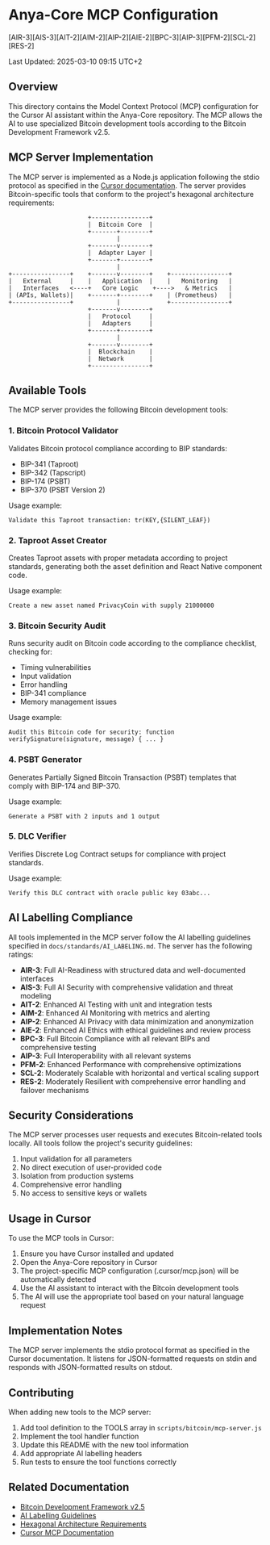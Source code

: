 # Anya-Core MCP Configuration

[AIR-3][AIS-3][AIT-2][AIM-2][AIP-2][AIE-2][BPC-3][AIP-3][PFM-2][SCL-2][RES-2]

Last Updated: 2025-03-10 09:15 UTC+2

## Overview

This directory contains the Model Context Protocol (MCP) configuration for the Cursor AI assistant within the Anya-Core repository. The MCP allows the AI to use specialized Bitcoin development tools according to the Bitcoin Development Framework v2.5.

## MCP Server Implementation

The MCP server is implemented as a Node.js application following the stdio protocol as specified in the [Cursor documentation](https://docs.cursor.com/context/model-context-protocol). The server provides Bitcoin-specific tools that conform to the project's hexagonal architecture requirements:

```
                      +----------------+
                      |  Bitcoin Core  |
                      +-------+--------+
                              |
                      +-------v--------+
                      |  Adapter Layer |
                      +-------+--------+
                              |
+----------------+    +-------v--------+    +----------------+
|   External     |    |   Application  |    |   Monitoring   |
|   Interfaces   <----+   Core Logic    +---->   & Metrics   |
| (APIs, Wallets)|    +-------+--------+    | (Prometheus)   |
+----------------+            |             +----------------+
                      +-------v--------+
                      |   Protocol     |
                      |   Adapters     |
                      +-------+--------+
                              |
                      +-------v--------+
                      |  Blockchain    |
                      |  Network       |
                      +----------------+
```

## Available Tools

The MCP server provides the following Bitcoin development tools:

### 1. Bitcoin Protocol Validator

Validates Bitcoin protocol compliance according to BIP standards:

* BIP-341 (Taproot)
* BIP-342 (Tapscript)
* BIP-174 (PSBT)
* BIP-370 (PSBT Version 2)

Usage example:

```
Validate this Taproot transaction: tr(KEY,{SILENT_LEAF})
```

### 2. Taproot Asset Creator

Creates Taproot assets with proper metadata according to project standards, generating both the asset definition and React Native component code.

Usage example:

```
Create a new asset named PrivacyCoin with supply 21000000
```

### 3. Bitcoin Security Audit

Runs security audit on Bitcoin code according to the compliance checklist, checking for:

* Timing vulnerabilities
* Input validation
* Error handling
* BIP-341 compliance
* Memory management issues

Usage example:

```
Audit this Bitcoin code for security: function verifySignature(signature, message) { ... }
```

### 4. PSBT Generator

Generates Partially Signed Bitcoin Transaction (PSBT) templates that comply with BIP-174 and BIP-370.

Usage example:

```
Generate a PSBT with 2 inputs and 1 output
```

### 5. DLC Verifier

Verifies Discrete Log Contract setups for compliance with project standards.

Usage example:

```
Verify this DLC contract with oracle public key 03abc...
```

## AI Labelling Compliance

All tools implemented in the MCP server follow the AI labelling guidelines specified in `docs/standards/AI_LABELING.md`. The server has the following ratings:

* **AIR-3**: Full AI-Readiness with structured data and well-documented interfaces
* **AIS-3**: Full AI Security with comprehensive validation and threat modeling
* **AIT-2**: Enhanced AI Testing with unit and integration tests
* **AIM-2**: Enhanced AI Monitoring with metrics and alerting
* **AIP-2**: Enhanced AI Privacy with data minimization and anonymization
* **AIE-2**: Enhanced AI Ethics with ethical guidelines and review process
* **BPC-3**: Full Bitcoin Compliance with all relevant BIPs and comprehensive testing
* **AIP-3**: Full Interoperability with all relevant systems
* **PFM-2**: Enhanced Performance with comprehensive optimizations
* **SCL-2**: Moderately Scalable with horizontal and vertical scaling support
* **RES-2**: Moderately Resilient with comprehensive error handling and failover mechanisms

## Security Considerations

The MCP server processes user requests and executes Bitcoin-related tools locally. All tools follow the project's security guidelines:

1. Input validation for all parameters
2. No direct execution of user-provided code
3. Isolation from production systems
4. Comprehensive error handling
5. No access to sensitive keys or wallets

## Usage in Cursor

To use the MCP tools in Cursor:

1. Ensure you have Cursor installed and updated
2. Open the Anya-Core repository in Cursor
3. The project-specific MCP configuration (.cursor/mcp.json) will be automatically detected
4. Use the AI assistant to interact with the Bitcoin development tools
5. The AI will use the appropriate tool based on your natural language request

## Implementation Notes

The MCP server implements the stdio protocol format as specified in the Cursor documentation. It listens for JSON-formatted requests on stdin and responds with JSON-formatted results on stdout.

## Contributing

When adding new tools to the MCP server:

1. Add tool definition to the TOOLS array in `scripts/bitcoin/mcp-server.js`
2. Implement the tool handler function
3. Update this README with the new tool information
4. Add appropriate AI labelling headers
5. Run tests to ensure the tool functions correctly

## Related Documentation

* [Bitcoin Development Framework v2.5](../docs/bitcoin-framework.md)
* [AI Labelling Guidelines](../docs/standards/AI_LABELING.md)
* [Hexagonal Architecture Requirements](../docs/hexagonal-architecture.md)
* [Cursor MCP Documentation](https://docs.cursor.com/context/model-context-protocol) 
